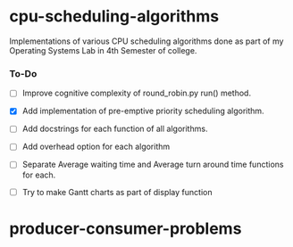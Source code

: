 # cpu-scheduling-algorithms
Implementations of various CPU scheduling algorithms done as part of my Operating Systems Lab in 4th Semester of college.

### To-Do
- [ ] Improve cognitive complexity of round_robin.py run() method.
- [x] Add implementation of pre-emptive priority scheduling algorithm.
- [ ] Add docstrings for each function of all algorithms.
- [ ] Add overhead option for each algorithm

- [ ] Separate Average waiting time and Average turn around time functions for each.
- [ ] Try to make Gantt charts as part of display function


# producer-consumer-problems
